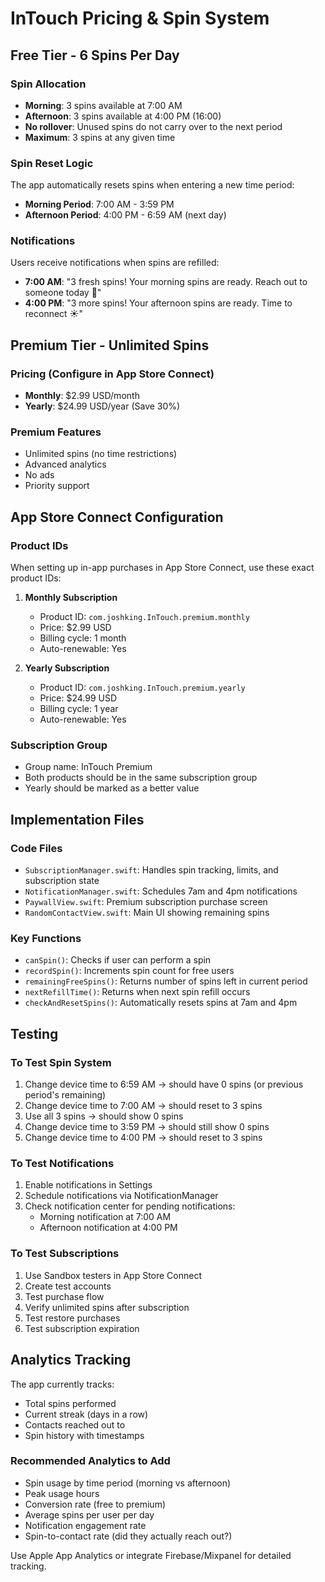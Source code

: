 # InTouch Pricing & Spin System

## Free Tier - 6 Spins Per Day

### Spin Allocation
- **Morning**: 3 spins available at 7:00 AM
- **Afternoon**: 3 spins available at 4:00 PM (16:00)
- **No rollover**: Unused spins do not carry over to the next period
- **Maximum**: 3 spins at any given time

### Spin Reset Logic
The app automatically resets spins when entering a new time period:
- **Morning Period**: 7:00 AM - 3:59 PM
- **Afternoon Period**: 4:00 PM - 6:59 AM (next day)

### Notifications
Users receive notifications when spins are refilled:
- **7:00 AM**: "3 fresh spins! Your morning spins are ready. Reach out to someone today 🌅"
- **4:00 PM**: "3 more spins! Your afternoon spins are ready. Time to reconnect ☀️"

## Premium Tier - Unlimited Spins

### Pricing (Configure in App Store Connect)
- **Monthly**: $2.99 USD/month
- **Yearly**: $24.99 USD/year (Save 30%)

### Premium Features
- Unlimited spins (no time restrictions)
- Advanced analytics
- No ads
- Priority support

## App Store Connect Configuration

### Product IDs
When setting up in-app purchases in App Store Connect, use these exact product IDs:

1. **Monthly Subscription**
   - Product ID: `com.joshking.InTouch.premium.monthly`
   - Price: $2.99 USD
   - Billing cycle: 1 month
   - Auto-renewable: Yes

2. **Yearly Subscription**
   - Product ID: `com.joshking.InTouch.premium.yearly`
   - Price: $24.99 USD
   - Billing cycle: 1 year
   - Auto-renewable: Yes

### Subscription Group
- Group name: InTouch Premium
- Both products should be in the same subscription group
- Yearly should be marked as a better value

## Implementation Files

### Code Files
- `SubscriptionManager.swift`: Handles spin tracking, limits, and subscription state
- `NotificationManager.swift`: Schedules 7am and 4pm notifications
- `PaywallView.swift`: Premium subscription purchase screen
- `RandomContactView.swift`: Main UI showing remaining spins

### Key Functions
- `canSpin()`: Checks if user can perform a spin
- `recordSpin()`: Increments spin count for free users
- `remainingFreeSpins()`: Returns number of spins left in current period
- `nextRefillTime()`: Returns when next spin refill occurs
- `checkAndResetSpins()`: Automatically resets spins at 7am and 4pm

## Testing

### To Test Spin System
1. Change device time to 6:59 AM → should have 0 spins (or previous period's remaining)
2. Change device time to 7:00 AM → should reset to 3 spins
3. Use all 3 spins → should show 0 spins
4. Change device time to 3:59 PM → should still show 0 spins
5. Change device time to 4:00 PM → should reset to 3 spins

### To Test Notifications
1. Enable notifications in Settings
2. Schedule notifications via NotificationManager
3. Check notification center for pending notifications:
   - Morning notification at 7:00 AM
   - Afternoon notification at 4:00 PM

### To Test Subscriptions
1. Use Sandbox testers in App Store Connect
2. Create test accounts
3. Test purchase flow
4. Verify unlimited spins after subscription
5. Test restore purchases
6. Test subscription expiration

## Analytics Tracking

The app currently tracks:
- Total spins performed
- Current streak (days in a row)
- Contacts reached out to
- Spin history with timestamps

### Recommended Analytics to Add
- Spin usage by time period (morning vs afternoon)
- Peak usage hours
- Conversion rate (free to premium)
- Average spins per user per day
- Notification engagement rate
- Spin-to-contact rate (did they actually reach out?)

Use Apple App Analytics or integrate Firebase/Mixpanel for detailed tracking.

